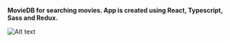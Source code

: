 **MovieDB for searching movies. App is created using React, Typescript, Sass and Redux.**

![Alt text](relative/path/to/movie.PNG?raw=true "Title")



